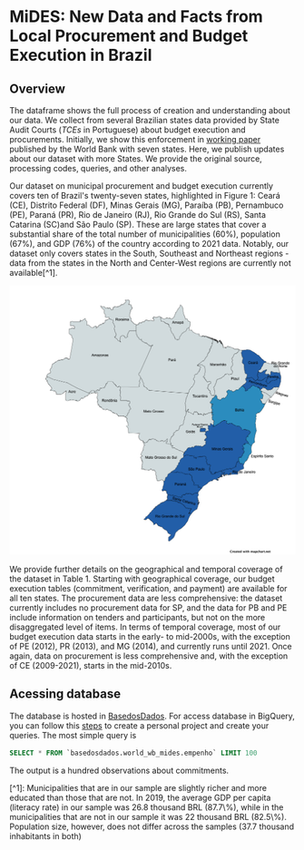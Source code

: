 # **MiDES: New Data and Facts from Local Procurement and Budget Execution in Brazil** 

## Overview

The dataframe shows the full process of creation and understanding about our data. We collect from several Brazilian states data provided by State Audit Courts (_TCEs_ in Portuguese) about budget execution and procurements. Initially, we show this enforcement in [working paper](https://documents.worldbank.org/en/publication/documents-reports/documentdetail/099456511072320917/idu0577a4ea10ff8504db6089400548fa91b30a3) published by the World Bank with seven states. Here, we publish updates about our dataset with more States. We provide the original source, processing codes, queries, and other analyses.

Our dataset on municipal procurement and budget execution currently covers ten of Brazil's twenty-seven states, highlighted in Figure 1: Ceará (CE), Distrito Federal (DF), Minas Gerais (MG), Paraíba (PB), Pernambuco (PE), Paraná (PR), Rio de Janeiro (RJ), Rio Grande do Sul (RS), Santa Catarina (SC)and São Paulo (SP). These are large states that cover a substantial share of the total number of municipalities (60%), population (67%), and GDP (76%) of the country according to 2021 data. Notably, our dataset only covers states in the South, Southeast and Northeast regions - data from the states in the North and Center-West regions are currently not available[^1].

<!-- Query Proportion
WITH sample AS (
  SELECT
    sigla_uf,
    id_municipio,
    1 AS amostra,
  FROM `basedosdados.br_bd_diretorios_brasil.municipio`
  WHERE sigla_uf in ('DF', 'CE', 'MG', 'PB', 'PE', 'PR', 'RS', 'SP', 'RJ', 'SC')
)

SELECT 
  SUM(1) AS N,
  SUM(1 * sample.amostra) AS N_munic,
  100 * SUM(1 * sample.amostra) / SUM(1) AS prop_munic,
  100 * SUM(pop.populacao * sample.amostra) / SUM(pop.populacao) AS prop_populacao,
  100 * SUM(gdp.pib * sample.amostra) / SUM(gdp.pib) AS prop_pib
FROM `basedosdados.br_bd_diretorios_brasil.municipio` AS dir
LEFT JOIN sample
  ON dir.id_municipio = sample.id_municipio
LEFT JOIN `basedosdados.br_ibge_populacao.municipio` AS pop
  ON dir.id_municipio = pop.id_municipio
LEFT JOIN `basedosdados.br_ibge_pib.municipio` AS gdp
  ON dir.id_municipio = gdp.id_municipio
WHERE pop.ano = 2021 AND gdp.ano = 2021
 -->

![Figure1](./images/MapChart_Map.png)

We provide further details on the geographical and temporal coverage of the dataset in Table 1. Starting with geographical coverage, our budget execution tables (commitment, verification, and payment) are available for all ten states. The procurement data are less comprehensive: the dataset currently includes no procurement data for SP, and the data for PB and PE include information on tenders and participants, but not on the more disaggregated level of items. In terms of temporal coverage, most of our budget execution data starts in the early- to mid-2000s, with the exception of PE (2012), PR (2013), and MG (2014), and currently runs until 2021. Once again, data on procurement is less comprehensive and, with the exception of CE (2009-2021), starts in the mid-2010s.

## Acessing database

The database is hosted in [BasedosDados](https://basedosdados.org/dataset/d3874769-bcbd-4ece-a38a-157ba1021514?table=14c5d05b-9830-4710-b7ac-7e0ca1bf9d8b). For access database in BigQuery, you can follow this [steps](https://basedosdados.github.io/mais/access_data_bq/) to create a personal project and create your queries. The most simple query is

```sql
SELECT * FROM `basedosdados.world_wb_mides.empenho` LIMIT 100
```
The output is a hundred observations about commitments.

<Footnotes>
[^1]: Municipalities that are in our sample are slightly richer and more educated than those that are not. In 2019, the average GDP per capita (literacy rate) in our sample was 26.8 thousand BRL (87.7\%), while in the municipalities that are not in our sample it was 22 thousand BRL (82.5\%). Population size, however, does not differ across the samples (37.7 thousand inhabitants in both)